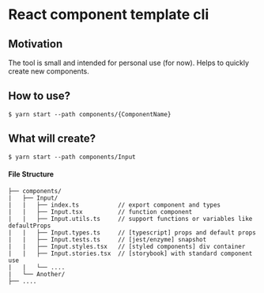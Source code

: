# React component template cli

## Motivation

The tool is small and intended for personal use (for now). Helps to quickly create new components.

## How to use?

```
$ yarn start --path components/{ComponentName}
```

## What will create?

```
$ yarn start --path components/Input
```

#### File Structure

```
├── components/
|   ├── Input/
|   |   ├── index.ts           // export component and types
|   |   ├── Input.tsx          // function component
|   |   ├── Input.utils.ts     // support functions or variables like defaultProps
|   |   ├── Input.types.ts     // [typescript] props and default props
|   |   ├── Input.tests.ts     // [jest/enzyme] snapshot
|   |   ├── Input.styles.tsx   // [styled components] div container
|   |   ├── Input.stories.tsx  // [storybook] with standard component use
|   |   └── ....
|   └── Another/
├── ....
```
